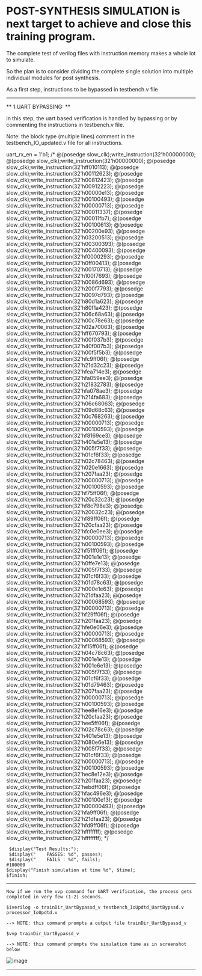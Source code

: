 # POST-SYNTHESIS SIMULATION is next target to achieve and close this training program.

The complete test of verilog files with instruction memory makes a whole lot to simulate.

So the plan is to consider dividing the complete single solution into multiple individual modules for post synthesis.

As a first step, instructions to be bypassed in testbench.v file

--------------------------------------------------------------------------------------------------------------------------------------

** 1.UART BYPASSING: ** 

in this step, the uart based verification is handled by bypassing or by commenting the instructions in testbench.v file.

Note: the block type (multiple lines) comment in the testbench_IO_updated.v file for all instructions.

 uart_rx_en = 1'b1;
/*  @(posedge slow_clk);write_instruction(32'h00000000); 
    @(posedge slow_clk);write_instruction(32'h00000000); 
    @(posedge slow_clk);write_instruction(32'hff010113); 
    @(posedge slow_clk);write_instruction(32'h00112623); 
    @(posedge slow_clk);write_instruction(32'h00812423); 
    @(posedge slow_clk);write_instruction(32'h00912223); 
    @(posedge slow_clk);write_instruction(32'h00000e13); 
    @(posedge slow_clk);write_instruction(32'h00100493); 
    @(posedge slow_clk);write_instruction(32'h00000713); 
    @(posedge slow_clk);write_instruction(32'h00011337); 
    @(posedge slow_clk);write_instruction(32'h00011fb7); 
    @(posedge slow_clk);write_instruction(32'h00100613); 
    @(posedge slow_clk);write_instruction(32'h00200e93); 
    @(posedge slow_clk);write_instruction(32'h03200513); 
    @(posedge slow_clk);write_instruction(32'h00300393); 
    @(posedge slow_clk);write_instruction(32'h00400093); 
    @(posedge slow_clk);write_instruction(32'hf0000293); 
    @(posedge slow_clk);write_instruction(32'h0ff00413); 
    @(posedge slow_clk);write_instruction(32'h00170713); 
    @(posedge slow_clk);write_instruction(32'h100f7693); 
    @(posedge slow_clk);write_instruction(32'h0086d693); 
    @(posedge slow_clk);write_instruction(32'h200f7793); 
    @(posedge slow_clk);write_instruction(32'h0097d793); 
    @(posedge slow_clk);write_instruction(32'h80d1a623); 
    @(posedge slow_clk);write_instruction(32'h80f1a423); 
    @(posedge slow_clk);write_instruction(32'h06c68a63); 
    @(posedge slow_clk);write_instruction(32'h00c78e63); 
    @(posedge slow_clk);write_instruction(32'h02a70063); 
    @(posedge slow_clk);write_instruction(32'hff670793); 
    @(posedge slow_clk);write_instruction(32'h00f037b3); 
    @(posedge slow_clk);write_instruction(32'h40f007b3); 
    @(posedge slow_clk);write_instruction(32'h00f5f5b3); 
    @(posedge slow_clk);write_instruction(32'hfc9ff06f); 
    @(posedge slow_clk);write_instruction(32'h21d32c23); 
    @(posedge slow_clk);write_instruction(32'hfea714e3); 
    @(posedge slow_clk);write_instruction(32'hfa059ee3); 
    @(posedge slow_clk);write_instruction(32'h21832783); 
    @(posedge slow_clk);write_instruction(32'hfa078ae3); 
    @(posedge slow_clk);write_instruction(32'h214fa683); 
    @(posedge slow_clk);write_instruction(32'h06c68063); 
    @(posedge slow_clk);write_instruction(32'h09d68c63); 
    @(posedge slow_clk);write_instruction(32'h0c768263); 
    @(posedge slow_clk);write_instruction(32'h00000713); 
    @(posedge slow_clk);write_instruction(32'h00100593); 
    @(posedge slow_clk);write_instruction(32'hf8169ce3); 
    @(posedge slow_clk);write_instruction(32'h401e5e13); 
    @(posedge slow_clk);write_instruction(32'h005f7f33); 
    @(posedge slow_clk);write_instruction(32'h01cf6f33); 
    @(posedge slow_clk);write_instruction(32'h02c78463); 
    @(posedge slow_clk);write_instruction(32'h020e1663); 
    @(posedge slow_clk);write_instruction(32'h207faa23); 
    @(posedge slow_clk);write_instruction(32'h00000713); 
    @(posedge slow_clk);write_instruction(32'h00100593); 
    @(posedge slow_clk);write_instruction(32'hf75ff06f); 
    @(posedge slow_clk);write_instruction(32'h20c32c23); 
    @(posedge slow_clk);write_instruction(32'hf8c798e3); 
    @(posedge slow_clk);write_instruction(32'h20032c23); 
    @(posedge slow_clk);write_instruction(32'hf89ff06f); 
    @(posedge slow_clk);write_instruction(32'h20cfaa23); 
    @(posedge slow_clk);write_instruction(32'hfc0e0ee3); 
    @(posedge slow_clk);write_instruction(32'h00000713); 
    @(posedge slow_clk);write_instruction(32'h00100593); 
    @(posedge slow_clk);write_instruction(32'hf51ff06f); 
    @(posedge slow_clk);write_instruction(32'h001e1e13); 
    @(posedge slow_clk);write_instruction(32'h0ffe7e13); 
    @(posedge slow_clk);write_instruction(32'h005f7f33); 
    @(posedge slow_clk);write_instruction(32'h01cf6f33); 
    @(posedge slow_clk);write_instruction(32'h01d78c63); 
    @(posedge slow_clk);write_instruction(32'h000e1e63); 
    @(posedge slow_clk);write_instruction(32'h21dfaa23); 
    @(posedge slow_clk);write_instruction(32'h00068593); 
    @(posedge slow_clk);write_instruction(32'h00000713); 
    @(posedge slow_clk);write_instruction(32'hf29ff06f); 
    @(posedge slow_clk);write_instruction(32'h201faa23); 
    @(posedge slow_clk);write_instruction(32'hfe0e06e3); 
    @(posedge slow_clk);write_instruction(32'h00000713); 
    @(posedge slow_clk);write_instruction(32'h00068593); 
    @(posedge slow_clk);write_instruction(32'hf15ff06f); 
    @(posedge slow_clk);write_instruction(32'h04c78c63); 
    @(posedge slow_clk);write_instruction(32'h001e1e13); 
    @(posedge slow_clk);write_instruction(32'h001e6e13); 
    @(posedge slow_clk);write_instruction(32'h005f7f33); 
    @(posedge slow_clk);write_instruction(32'h01cf6f33); 
    @(posedge slow_clk);write_instruction(32'h01d79463); 
    @(posedge slow_clk);write_instruction(32'h207faa23); 
    @(posedge slow_clk);write_instruction(32'h00000713); 
    @(posedge slow_clk);write_instruction(32'h00100593); 
    @(posedge slow_clk);write_instruction(32'hee8e16e3); 
    @(posedge slow_clk);write_instruction(32'h20cfaa23); 
    @(posedge slow_clk);write_instruction(32'hee5ff06f); 
    @(posedge slow_clk);write_instruction(32'h02c78c63); 
    @(posedge slow_clk);write_instruction(32'h401e5e13); 
    @(posedge slow_clk);write_instruction(32'h080e6e13); 
    @(posedge slow_clk);write_instruction(32'h005f7f33); 
    @(posedge slow_clk);write_instruction(32'h01cf6f33); 
    @(posedge slow_clk);write_instruction(32'h00000713); 
    @(posedge slow_clk);write_instruction(32'h00100593); 
    @(posedge slow_clk);write_instruction(32'hec8e12e3); 
    @(posedge slow_clk);write_instruction(32'h201faa23); 
    @(posedge slow_clk);write_instruction(32'hebdff06f); 
    @(posedge slow_clk);write_instruction(32'hfac496e3); 
    @(posedge slow_clk);write_instruction(32'h00100e13); 
    @(posedge slow_clk);write_instruction(32'h00000493); 
    @(posedge slow_clk);write_instruction(32'hfa9ff06f); 
    @(posedge slow_clk);write_instruction(32'h21dfaa23); 
    @(posedge slow_clk);write_instruction(32'hfd9ff06f); 
    @(posedge slow_clk);write_instruction(32'hffffffff); 
    @(posedge slow_clk);write_instruction(32'hffffffff);  */

     $display("Test Results:");
     $display("    PASSES: %d", passes);
     $display("    FAILS : %d", fails);
    #100000
    $display("Finish simulation at time %d", $time);
    $finish;

------------------------------------------------------------------------------------------------------------------
    Now if we run the vvp command for UART verification, the process gets completed in very few (1-2) seconds.

    $iverilog -o trainDir_UartBypassd_v testbench_IoUpdtd_UartBypssd.v processor_IoUpdtd.v

    --> NOTE: this command prompts a output file trainDir_UartBypassd_v

    $vvp trainDir_UartBypassd_v

    --> NOTE: this command prompts the simulation time as in screenshot below

![image](https://github.com/pavankumarka/RISCV-Hardware_Design_Program_by_VSD/assets/22821014/3f02711f-ab50-4a7c-97af-cf470a9f5b47)

-------------------------------------------------------------------------------------------------------------------------------------------------------------------


